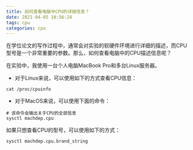```yaml
---
title: 如何查看电脑中CPU的详细信息？
date: 2021-04-05 18:56:24
tags: cpu
categories: cpu
---
```


在学位论文的写作过程中，通常会对实验的软硬件环境进行详细的描述，而CPU型号是一个非常重要的参数。那么，如何查看电脑中的CPU描述信息呢？

<!--more-->

在实验中，我使用一台个人电脑MacBook Pro和多台Linux服务器。

* 对于Linux来说，可以使用如下的方式查看CPU信息：

```shell
cat /proc/cpuinfo
```

* 对于MacOS来说，可以使用下面的命令：

```shell
# 该命令会输出关于CPU的全部信息
sysctl machdep.cpu
```

如果只想查看CPU的型号，可以使用如下的方式：

```shell
sysctl machdep.cpu.brand_string
```

